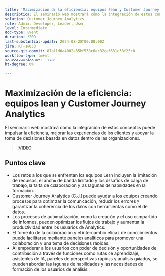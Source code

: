 ```yaml
---
title: 'Maximización de la eficiencia: equipos lean y Customer Journey Analytics'
description: El seminario web mostrará cómo la integración de estos conceptos puede impulsar la eficiencia, mejorar las experiencias de los clientes y apoyar la toma de decisiones basada en datos dentro de las organizaciones.
solution: Customer Journey Analytics
role: Admin, Developer, Leader, User
level: Intermediate
doc-type: Event
duration: 2209
last-substantial-update: 2024-08-28T00:00:00Z
jira: KT-16033
source-git-commit: 87a01d0a4002a35bf538c6ac32ee6631c38f25c0
workflow-type: tm+mt
source-wordcount: '170'
ht-degree: 0%

---
```



# Maximización de la eficiencia: equipos lean y Customer Journey Analytics

El seminario web mostrará cómo la integración de estos conceptos puede impulsar la eficiencia, mejorar las experiencias de los clientes y apoyar la toma de decisiones basada en datos dentro de las organizaciones.

>[!VIDEO](https://video.tv.adobe.com/v/3432998/?learn=on)

## Puntos clave

* Los retos a los que se enfrentan los equipos Lean incluyen la limitación de recursos, el ancho de banda limitado y los desafíos de carga de trabajo, la falta de colaboración y las lagunas de habilidades en la formación.
* Customer Journey Analytics (C.J.) puede ayudar a los equipos creando procesos para optimizar la comunicación, reducir los errores y garantizar la coherencia de los datos con herramientas como el  de datos.
* Los procesos de automatización, como la creación y el uso compartido de informes, pueden optimizar los flujos de trabajo y aumentar la productividad entre los usuarios de Analytics.
* El fomento de la colaboración y el intercambio eficaz de conocimientos puede facilitarse mediante paneles analíticos para promover una colaboración y una toma de decisiones rápidas.
* Al empoderar a los usuarios con poder de decisión y oportunidades de contribución a través de funciones como rutas de aprendizaje, asistentes de IA, paneles de perspectivas rápidas y análisis guiados, se pueden abordar las lagunas de habilidades y las necesidades de formación de los usuarios de análisis.
